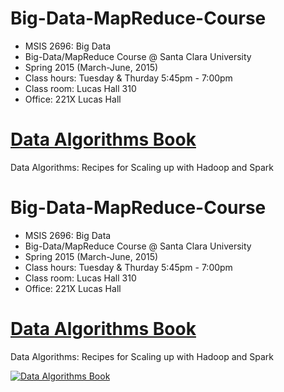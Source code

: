 Big-Data-MapReduce-Course
=========================
* MSIS 2696: Big Data
* Big-Data/MapReduce Course @ Santa Clara University
* Spring 2015 (March-June, 2015)
* Class hours: Tuesday & Thurday 5:45pm - 7:00pm
* Class room: Lucas Hall 310 
* Office: 221X Lucas Hall

[Data Algorithms Book](http://shop.oreilly.com/product/0636920033950.do)
======================
Data Algorithms: Recipes for Scaling up with Hadoop and Spark


Big-Data-MapReduce-Course
=========================
* MSIS 2696: Big Data
* Big-Data/MapReduce Course @ Santa Clara University
* Spring 2015 (March-June, 2015)
* Class hours: Tuesday & Thurday 5:45pm - 7:00pm
* Class room: Lucas Hall 310 
* Office: 221X Lucas Hall


[Data Algorithms Book](http://shop.oreilly.com/product/0636920033950.do)
======================
Data Algorithms: Recipes for Scaling up with Hadoop and Spark


[![Data Algorithms Book](http://github.com/mahmoudparsian/data-algorithms-book/misc/data_algorithms_image.jpg)](http://shop.oreilly.com/product/0636920033950.do)
